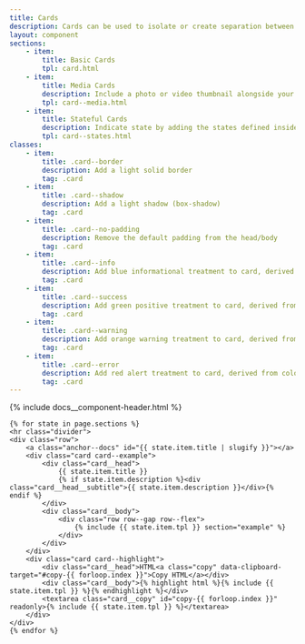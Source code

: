 ```yaml
---
title: Cards
description: Cards can be used to isolate or create separation between content.  You may indicate state or include media (think photos or videos) in your cards.  They occupy 100% the width of their container by default.  In our examples, we wrap the cards with our grid construct to constrain the width.
layout: component
sections:
    - item:
        title: Basic Cards
        tpl: card.html
    - item:
        title: Media Cards
        description: Include a photo or video thumbnail alongside your card content
        tpl: card--media.html
    - item:
        title: Stateful Cards
        description: Indicate state by adding the states defined inside <code>_colors.scss</code>
        tpl: card--states.html
classes:
    - item:
        title: .card--border
        description: Add a light solid border
        tag: .card
    - item:
        title: .card--shadow
        description: Add a light shadow (box-shadow)
        tag: .card
    - item:
        title: .card--no-padding
        description: Remove the default padding from the head/body
        tag: .card
    - item:
        title: .card--info
        description: Add blue informational treatment to card, derived from color mappings in <code>_colors.scss</code>
        tag: .card
    - item:
        title: .card--success
        description: Add green positive treatment to card, derived from color mappings in <code>_colors.scss</code>
        tag: .card
    - item:
        title: .card--warning
        description: Add orange warning treatment to card, derived from color mappings in <code>_colors.scss</code>
        tag: .card
    - item:
        title: .card--error
        description: Add red alert treatment to card, derived from color mappings in <code>_colors.scss</code>
        tag: .card
---
```

<div class="container content">
    {% include docs__component-header.html %}
    
    {% for state in page.sections %}
    <hr class="divider">
    <div class="row">
        <a class="anchor--docs" id="{{ state.item.title | slugify }}"></a>
        <div class="card card--example">
            <div class="card__head">
                {{ state.item.title }}
                {% if state.item.description %}<div class="card__head__subtitle">{{ state.item.description }}</div>{% endif %}
            </div>
            <div class="card__body">
                <div class="row row--gap row--flex">
                    {% include {{ state.item.tpl }} section="example" %}
                </div>
            </div>
        </div>
        <div class="card card--highlight">
            <div class="card__head">HTML<a class="copy" data-clipboard-target="#copy-{{ forloop.index }}">Copy HTML</a></div>
            <div class="card__body">{% highlight html %}{% include {{ state.item.tpl }} %}{% endhighlight %}</div>
            <textarea class="card__copy" id="copy-{{ forloop.index }}" readonly>{% include {{ state.item.tpl }} %}</textarea>
        </div>
    </div>
    {% endfor %}
</div>
